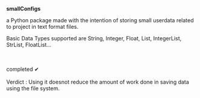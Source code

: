 

<b>smallConfigs </b>

<p> a Python package made with the intention of storing small userdata related to project in text format files. </p>
<p> Basic Data Types supported are String, Integer, Float, List, IntegerList, StrList, FloatList... </p>
<br>
<br>
completed ✔
<br>
<br>
Verdict : Using it doesnot reduce the amount of work done in saving data using the file system.
